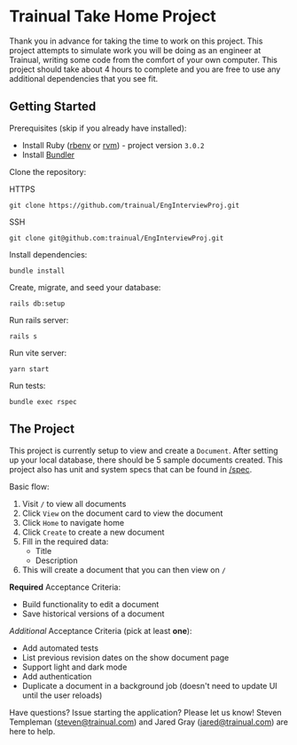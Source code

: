 # Trainual Take Home Project

Thank you in advance for taking the time to work on this project. This project attempts to simulate work you will be doing as an engineer at Trainual, writing some code from the comfort of your own computer. This project should take about 4 hours to complete and you are free to use any additional dependencies that you see fit.

## Getting Started

Prerequisites (skip if you already have installed):
- Install Ruby ([rbenv](https://github.com/rbenv/rbenv) or [rvm](https://rvm.io/)) - project version `3.0.2`
- Install [Bundler](https://bundler.io/)

Clone the repository:

HTTPS
```
git clone https://github.com/trainual/EngInterviewProj.git
```

SSH
```
git clone git@github.com:trainual/EngInterviewProj.git
```

Install dependencies:

```
bundle install
```

Create, migrate, and seed your database:

```
rails db:setup
```

Run rails server:

```
rails s
```

Run vite server:

```
yarn start
```

Run tests:

```
bundle exec rspec
```

## The Project

This project is currently setup to view and create a `Document`. After setting up your local database, there should be 5 sample documents created. This project also has unit and system specs that can be found in [/spec](/spec).

Basic flow:

1. Visit `/` to view all documents
1. Click `View` on the document card to view the document
1. Click `Home` to navigate home
1. Click `Create` to create a new document
1. Fill in the required data:
    - Title
    - Description
1. This will create a document that you can then view on `/`

**Required** Acceptance Criteria:
- Build functionality to edit a document
- Save historical versions of a document

_Additional_ Acceptance Criteria (pick at least **one**):
- Add automated tests
- List previous revision dates on the show document page
- Support light and dark mode
- Add authentication
- Duplicate a document in a background job (doesn't need to update UI until the user reloads)

Have questions? Issue starting the application? Please let us know! Steven Templeman ([steven@trainual.com](mailto:steven@trainual.com)) and Jared Gray ([jared@trainual.com](mailto:jared@trainual.com)) are here to help.
